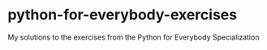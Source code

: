 # python-for-everybody-exercises
My solutions to the exercises from the Python for Everybody Specialization
